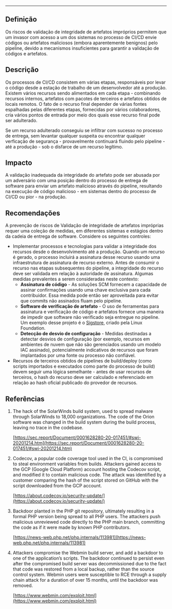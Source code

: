 
---
## Definição


Os riscos de validação de integridade de artefatos impróprios permitem que um invasor com acesso a um dos sistemas no processo de CI/CD envie códigos ou artefatos maliciosos (embora aparentemente benignos) pelo pipeline, devido a mecanismos insuficientes para garantir a validação de códigos e artefatos.


## Descrição

Os processos de CI/CD consistem em várias etapas, responsáveis por levar o código desde a estação de trabalho de um desenvolvedor até a produção. Existem vários recursos sendo alimentados em cada etapa - combinando recursos internos, artefatos com pacotes de terceiros e artefatos obtidos de locais remotos. O fato de o recurso final depender de várias fontes espalhadas pelas diferentes etapas, fornecidas por vários colaboradores, cria vários pontos de entrada por meio dos quais esse recurso final pode ser adulterado.

Se um recurso adulterado conseguiu se infiltrar com sucesso no processo de entrega, sem levantar qualquer suspeita ou encontrar qualquer verficação de segurança - provavelmente continuará fluindo pelo pipeline - até a produção - sob o disfarce de um recurso legítimo.


## Impacto

A validação inadequada da integridade do artefato pode ser abusada por um adversário com uma posição dentro do processo de entrega de software para enviar um artefato malicioso através do pipeline, resultando na execução de código malicioso - em sistemas dentro do processo de CI/CD ou pior - na produção.


## Recomendações

A prevenção de riscos de Validação de integridade de artefatos impróprias requer uma coleção de medidas, em diferentes sistemas e estágios dentro da cadeia de entrega de software. Considere os seguintes controles:



* Implementar processos e tecnologias para validar a integridade dos recursos desde o desenvolvimento até a produção. Quando um recurso é gerado, o processo incluirá a assinatura desse recurso usando uma infraestrutura de assinatura de recurso externo. Antes de consumir o recurso nas etapas subsequentes do pipeline, a integridade do recurso deve ser validada em relação à autoridade de assinatura. Algumas medidas prevalentes a serem consideradas neste contexto:
     * **Assinatura de código** - As soluções SCM fornecem a capacidade de assinar confirmações usando uma chave exclusiva para cada contribuidor. Essa medida pode então ser aproveitada para evitar que commits não assinados fluam pelo pipeline.
     * **Software de verificação de artefato** - O uso de ferramentas para assinatura e verificação de código e artefatos fornece uma maneira de impedir que software não verificado seja entregue no pipeline. Um exemplo desse projeto é o [Sigstore](https://www.sigstore.dev/), criado pela Linux Foundation.
     * **Detecção de desvio de configuração** - Medidas destinadas a detectar desvios de configuração (por exemplo, recursos em ambientes de nuvem que não são gerenciados usando um modelo IAC assinado), potencialmente indicativos de recursos que foram implantados por uma fonte ou processo não confiável.
* Recursos de terceiros obtidos de pipelines de build/deploy (como scripts importados e executados como parte do processo de build) devem seguir uma lógica semelhante - antes de usar recursos de terceiros, o hash do recurso deve ser calculado e referenciado em relação ao hash oficial publicado do provedor de recursos.


## Referências



1. The hack of the SolarWinds build system, used to spread malware through SolarWinds to 18,000 organizations. The code of the Orion software was changed in the build system during the build process, leaving no trace in the codebase.

	[https://sec.report/Document/0001628280-20-017451/#swi-20201214.htm](https://sec.report/Document/0001628280-20-017451/#swi-20201214.htm)



2. Codecov, a popular code coverage tool used in the CI, is compromised to steal environment variables from builds. Attackers gained access to the GCP (Google Cloud Platform) account hosting the Codecov script, and modified it to contain malicious code. The attack was identified by a customer comparing the hash of the script stored on GitHub with the script downloaded from the GCP account.

    [https://about.codecov.io/security-update/](https://about.codecov.io/security-update/)

3. Backdoor planted in the PHP git repository, ultimately resulting in a formal PHP version being spread to all PHP users. The attackers push malicious unreviewed code directly to the PHP main branch, committing the code as if it were made by known PHP contributors.

    [https://news-web.php.net/php.internals/113981](https://news-web.php.net/php.internals/113981)

4. Attackers compromise the Webmin build server, and add a backdoor to one of the application’s scripts. The backdoor continued to persist even after the compromised build server was decommissioned due to the fact that code was restored from a local backup, rather than the source control system. Webmin users were susceptible to RCE through a supply chain attack for a duration of over 15 months, until the backdoor was removed.

    [https://www.webmin.com/exploit.html](https://www.webmin.com/exploit.html)
